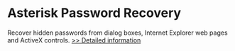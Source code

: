 # Asterisk Password Recovery
Recover hidden passwords from dialog boxes, Internet Explorer web pages and ActiveX controls.
[>> Detailed information](https://secure.shareit.com/shareit/product.html?productid=300879374&affiliateid=200057808)